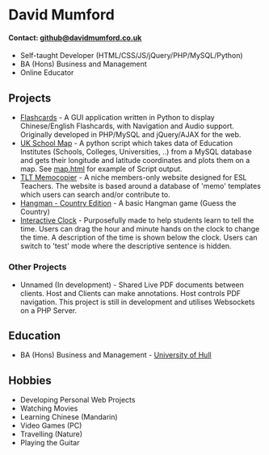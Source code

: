 # David Mumford

#### **Contact:** [github@davidmumford.co.uk](mailto:github@davidmumford.co.uk)

* Self-taught Developer (HTML/CSS/JS/jQuery/PHP/MySQL/Python)
* BA (Hons) Business and Management
* Online Educator

## Projects

* [Flashcards](https://github.com/dmumford/Flashcards/) - A GUI application written in Python to display Chinese/English Flashcards, with Navigation and Audio support. Originally developed in PHP/MySQL and jQuery/AJAX for the web.
* [UK School Map](https://github.com/dmumford/UK-School-Map) - A python script which takes data of Education Institutes (Schools, Colleges, Universities, ..) from a MySQL database and gets their longitude and latitude coordinates and plots them on a map. See [map.html](https://github.com/dmumford/UK-School-Map/blob/main/map.html) for example of Script output.
* [TLT Memocopier](https://memocopier.com) - A niche members-only website designed for ESL Teachers. The website is based around a database of 'memo' templates which users can search and/or contribute to.
* [Hangman - Country Edition](https://memocopier.com/learn/games/hangman/) - A basic Hangman game (Guess the Country)
* [Interactive Clock](https://memocopier.com/learn/resources/clock) - Purposefully made to help students learn to tell the time. Users can drag the hour and minute hands on the clock to change the time. A description of the time is shown below the clock. Users can switch to 'test' mode where the descriptive sentence is hidden.

### Other Projects

* Unnamed (In development) - Shared Live PDF documents between clients. Host and Clients can make annotations. Host controls PDF navigation. This project is still in development and utilises Websockets on a PHP Server.

## Education

* BA (Hons) Business and Management - [University of Hull](https://www.hull.ac.uk/)

## Hobbies

* Developing Personal Web Projects
* Watching Movies
* Learning Chinese (Mandarin)
* Video Games (PC)
* Travelling (Nature)
* Playing the Guitar
